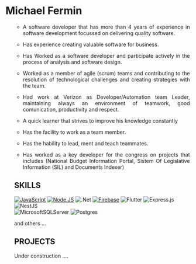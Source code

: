 
<h1> Michael Fermin </h1>

<ul>
<ul>
    <li> <p align='justify'>A software developer that has more than 4 years of experience in software development focussed on delivering quality software.</p></li>  
    <li> <p align='justify'> Has experience creating valuable software for business. </p></li> 
    <li> <p align='justify'>Has Worked as a software developer and participate actively in the process of analysis and software design.</p></li> 
    <li> <p align='justify'>Worked as a member of agile (scrum) teams and contributing to the resolution of technological challenges and creating strategies with the team.</p></li>
    <li> <p align='justify'>Had work at Verizon as Developer/Automation team Leader, maintaining always an environment of teamwork, good comunication, productivity and respect.</p></li> 
    <li> <p align='justify'>A quick learner that strives to improve his knowledge constantly</p> </li>
    <li><p align='justify'> Has the facility to work as a team member.</p></li> 
    <li> <p align='justify'>Has the hability to lead, ment and teach teammates.</p></li> 
    <li><p align='justify'> Has worked as a key developer for the congress on projects that includes (National Budget Information Portal, Sistem Of Legislative Information (SIL) and Documents Indexer)   </p>
 </ul>


## SKILLS

 [![JavaScript](https://img.shields.io/badge/JavaScript-F7DF1E?style=for-the-badge&logo=javascript&logoColor=white&labelColor=101010)]()
 [![Node.JS](https://img.shields.io/badge/Node.JS-339933?style=for-the-badge&logo=node.js&logoColor=white&labelColor=101010)]() 
 ![.Net](https://img.shields.io/badge/.NET-5C2D91?style=for-the-badge&logo=.net&logoColor=white) 
 [![Firebase](https://img.shields.io/badge/Firebase-FFCA28?style=for-the-badge&logo=firebase&logoColor=white&labelColor=101010)]()
 ![Flutter](https://img.shields.io/badge/Flutter-%2302569B.svg?style=for-the-badge&logo=Flutter&logoColor=white)
 ![Express.js](https://img.shields.io/badge/express.js-%23404d59.svg?style=for-the-badge&logo=express&logoColor=%2361DAFB) 
 ![NestJS](https://img.shields.io/badge/nestjs-%23E0234E.svg?style=for-the-badge&logo=nestjs&logoColor=white)  
 ![MicrosoftSQLServer](https://img.shields.io/badge/Microsoft%20SQL%20Sever-CC2927?style=for-the-badge&logo=microsoft%20sql%20server&logoColor=white) 
 ![Postgres](https://img.shields.io/badge/postgres-%23316192.svg?style=for-the-badge&logo=postgresql&logoColor=white) 

and others ...
 
 
## PROJECTS

Under construction ....

<!---
ninjacksnake/ninjacksnake is a ✨ special ✨ repository because its `README.md` (this file) appears on your GitHub profile.
You can click the Preview link to take a look at your changes.
--->
